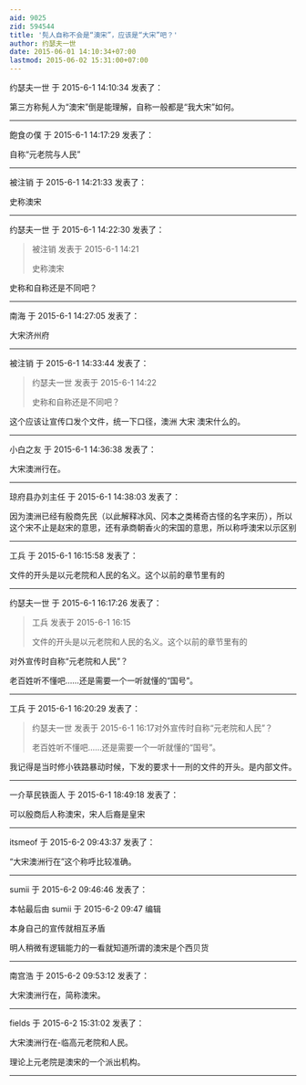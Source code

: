 ```yaml
---
aid: 9025
zid: 594544
title: '髡人自称不会是“澳宋”，应该是“大宋”吧？'
author: 约瑟夫一世
date: 2015-06-01 14:10:34+07:00
lastmod: 2015-06-02 15:31:00+07:00
---
```


约瑟夫一世 于 2015-6-1 14:10:34 发表了：

第三方称髡人为“澳宋”倒是能理解，自称一般都是“我大宋”如何。

---------

飽食の僕 于 2015-6-1 14:17:29 发表了：

自称“元老院与人民”

---------

被注销 于 2015-6-1 14:21:33 发表了：

史称澳宋

---------

约瑟夫一世 于 2015-6-1 14:22:30 发表了：

> 被注销 发表于 2015-6-1 14:21
> 
> 史称澳宋



史称和自称还是不同吧？

---------

南海 于 2015-6-1 14:27:05 发表了：

大宋济州府

---------

被注销 于 2015-6-1 14:33:44 发表了：

> 约瑟夫一世 发表于 2015-6-1 14:22
> 
> 史称和自称还是不同吧？



这个应该让宣传口发个文件，统一下口径，澳洲 大宋 澳宋什么的。

---------

小白之友 于 2015-6-1 14:36:38 发表了：

大宋澳洲行在。

---------

琼府县办刘主任 于 2015-6-1 14:38:03 发表了：

因为澳洲已经有殷商先民（以此解释冰风、冈本之类稀奇古怪的名字来历），所以这个宋不止是赵宋的意思，还有承商朝香火的宋国的意思，所以称呼澳宋以示区别

---------

工兵 于 2015-6-1 16:15:58 发表了：

文件的开头是以元老院和人民的名义。这个以前的章节里有的

---------

约瑟夫一世 于 2015-6-1 16:17:26 发表了：

> 工兵 发表于 2015-6-1 16:15
> 
> 文件的开头是以元老院和人民的名义。这个以前的章节里有的



对外宣传时自称“元老院和人民”？

老百姓听不懂吧……还是需要一个一听就懂的“国号”。

---------

工兵 于 2015-6-1 16:20:29 发表了：

> 约瑟夫一世 发表于 2015-6-1 16:17对外宣传时自称“元老院和人民”？
> 
> 老百姓听不懂吧……还是需要一个一听就懂的“国号”。



我记得是当时修小铁路暴动时候，下发的要求十一刑的文件的开头。是内部文件。

---------

一介草民铁面人 于 2015-6-1 18:49:18 发表了：

可以殷商后人称澳宋，宋人后裔是皇宋

---------

itsmeof 于 2015-6-2 09:43:37 发表了：

“大宋澳洲行在”这个称呼比较准确。

---------

sumii 于 2015-6-2 09:46:46 发表了：

本帖最后由 sumii 于 2015-6-2 09:47 编辑 

本身自己的宣传就相互矛盾

明人稍微有逻辑能力的一看就知道所谓的澳宋是个西贝货

---------

南宫浩 于 2015-6-2 09:53:12 发表了：

大宋澳洲行在，简称澳宋。

---------

fields 于 2015-6-2 15:31:02 发表了：

大宋澳洲行在-临高元老院和人民。

理论上元老院是澳宋的一个派出机构。

---------

